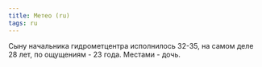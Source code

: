 ```yaml
---
title: Метео (ru)
tags: ru
---
```


Сыну начальника гидрометцентра исполнилось 32-35, на самом деле 28 лет, по ощущениям - 23 года. 
Местами - дочь.

